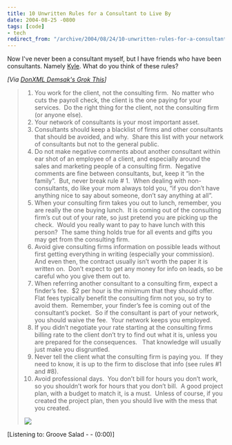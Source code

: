 ```yaml
---
title: 10 Unwritten Rules for a Consultant to Live By
date: 2004-08-25 -0800
tags: [code]
- tech
redirect_from: "/archive/2004/08/24/10-unwritten-rules-for-a-consultant-to-live-by.aspx/"
---
```


Now I've never been a consultant myself, but I have friends who have
been consultants. Namely
[Kyle](http://koba.europe.webmatrixhosting.net/). What do you think of
these rules?

*[Via [DonXML Demsak's Grok
This](http://donxml.com/allthingstechie/archive/2004/08/26/1231.aspx)]*

> 1.  You work for the client, not the consulting firm.  No matter who
>     cuts the payroll check, the client is the one paying for your
>     services.  Do the right thing for the client, not the consulting
>     firm (or anyone else).
> 2.  Your network of consultants is your most important asset.
> 3.  Consultants should keep a blacklist of firms and other consultants
>     that should be avoided, and why.  Share this list with your
>     network of consultants but not to the general public.
> 4.  Do not make negative comments about another consultant within ear
>     shot of an employee of a client, and especially around the sales
>     and marketing people of a consulting firm.  Negative comments are
>     fine between consultants, but, keep it “in the family”.  But,
>     never break rule \# 1.  When dealing with non-consultants, do like
>     your mom always told you, “if you don’t have anything nice to say
>     about someone, don’t say anything at all”.
> 5.  When your consulting firm takes you out to lunch, remember, you
>     are really the one buying lunch.  It is coming out of the
>     consulting firm’s cut out of your rate, so just pretend you are
>     picking up the check.  Would you really want to pay to have lunch
>     with this person?  The same thing holds true for all events and
>     gifts you may get from the consulting firm.
> 6.  Avoid give consulting firms information on possible leads without
>     first getting everything in writing (especially your commission). 
>     And even then, the contract usually isn’t worth the paper it is
>     written on.  Don’t expect to get any money for info on leads, so
>     be careful who you give them out to.
> 7.  When referring another consultant to a consulting firm, expect a
>     finder’s fee.  \$2 per hour is the minimum that they should
>     offer.  Flat fees typically benefit the consulting firm not you,
>     so try to avoid them.  Remember, your finder’s fee is coming out
>     of the consultant’s pocket.  So if the consultant is part of your
>     network, you should waive the fee.  Your network keeps you
>     employed.
> 8.  If you didn’t negotiate your rate starting at the consulting firms
>     billing rate to the client don’t try to find out what it is,
>     unless you are prepared for the consequences.   That knowledge
>     will usually just make you disgruntled.
> 9.  Never tell the client what the consulting firm is paying you.  If
>     they need to know, it is up to the firm to disclose that info (see
>     rules \#1 and \#8).
> 10. Avoid professional days.  You don’t bill for hours you don’t work,
>     so you shouldn’t work for hours that you don’t bill.  A good
>     project plan, with a budget to match it, is a must.  Unless of
>     course, if you created the project plan, then you should live with
>     the mess that you created.
>
> ![](http://donxml.com/allthingstechie/aggbug/1231.aspx)

[Listening to: Groove Salad - - (0:00)]

